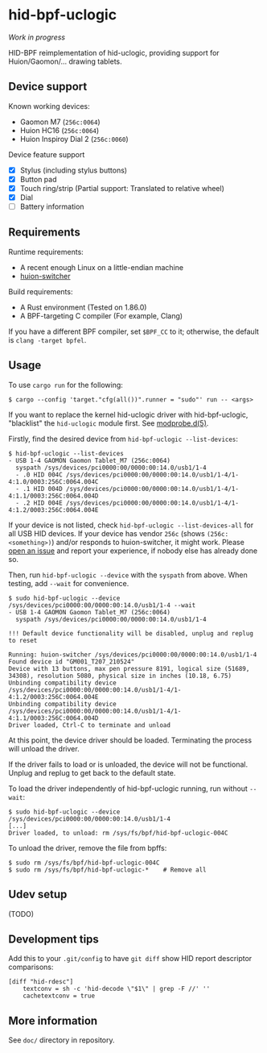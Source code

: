 # hid-bpf-uclogic

*Work in progress*

HID-BPF reimplementation of hid-uclogic, providing support for Huion/Gaomon/... drawing tablets.

## Device support

Known working devices:

- Gaomon M7 (`256c:0064`)
- Huion HC16 (`256c:0064`)
- Huion Inspiroy Dial 2 (`256c:0060`)

Device feature support

- [X] Stylus (including stylus buttons)
- [X] Button pad
- [X] Touch ring/strip (Partial support: Translated to relative wheel)
- [X] Dial
- [ ] Battery information

## Requirements

Runtime requirements:

- A recent enough Linux on a little-endian machine
- [huion-switcher]

[huion-switcher]: https://github.com/whot/huion-switcher

Build requirements:

- A Rust environment (Tested on 1.86.0)
- A BPF-targeting C compiler (For example, Clang)

If you have a different BPF compiler, set `$BPF_CC` to it; otherwise, the default is `clang -target bpfel`.

## Usage

To use `cargo run` for the following:

```console
$ cargo --config 'target."cfg(all())".runner = "sudo"' run -- <args>
```

If you want to replace the kernel hid-uclogic driver with hid-bpf-uclogic, "blacklist" the `hid-uclogic` module first. See [modprobe.d(5)].

[modprobe.d(5)]: https://man7.org/linux/man-pages/man5/modprobe.d.5.html

Firstly, find the desired device from `hid-bpf-uclogic --list-devices`:

```console
$ hid-bpf-uclogic --list-devices
- USB 1-4 GAOMON Gaomon Tablet_M7 (256c:0064)
  syspath /sys/devices/pci0000:00/0000:00:14.0/usb1/1-4
  - .0 HID 004C /sys/devices/pci0000:00/0000:00:14.0/usb1/1-4/1-4:1.0/0003:256C:0064.004C
  - .1 HID 004D /sys/devices/pci0000:00/0000:00:14.0/usb1/1-4/1-4:1.1/0003:256C:0064.004D
  - .2 HID 004E /sys/devices/pci0000:00/0000:00:14.0/usb1/1-4/1-4:1.2/0003:256C:0064.004E
```

If your device is not listed, check `hid-bpf-uclogic --list-devices-all` for all USB HID devices. If your device has vendor `256c` (shows `(256c:<something>)`) and/or responds to huion-switcher, it might work. Please [open an issue] and report your experience, if nobody else has already done so.

[open an issue]: https://github.com/dramforever/hid-bpf-uclogic/issues

Then, run `hid-bpf-uclogic --device` with the `syspath` from above. When testing, add `--wait` for convenience.

```console
$ sudo hid-bpf-uclogic --device /sys/devices/pci0000:00/0000:00:14.0/usb1/1-4 --wait
- USB 1-4 GAOMON Gaomon Tablet_M7 (256c:0064)
  syspath /sys/devices/pci0000:00/0000:00:14.0/usb1/1-4

!!! Default device functionality will be disabled, unplug and replug to reset

Running: huion-switcher /sys/devices/pci0000:00/0000:00:14.0/usb1/1-4
Found device id "GM001_T207_210524"
Device with 13 buttons, max pen pressure 8191, logical size (51689, 34308), resolution 5080, physical size in inches (10.18, 6.75)
Unbinding compatibility device /sys/devices/pci0000:00/0000:00:14.0/usb1/1-4/1-4:1.2/0003:256C:0064.004E
Unbinding compatibility device /sys/devices/pci0000:00/0000:00:14.0/usb1/1-4/1-4:1.1/0003:256C:0064.004D
Driver loaded, Ctrl-C to terminate and unload
```

At this point, the device driver should be loaded. Terminating the process will unload the driver.

If the driver fails to load or is unloaded, the device will not be functional. Unplug and replug to get back to the default state.

To load the driver independently of hid-bpf-uclogic running, run without `--wait`:

```console
$ sudo hid-bpf-uclogic --device /sys/devices/pci0000:00/0000:00:14.0/usb1/1-4
[...]
Driver loaded, to unload: rm /sys/fs/bpf/hid-bpf-uclogic-004C
```

To unload the driver, remove the file from bpffs:

```
$ sudo rm /sys/fs/bpf/hid-bpf-uclogic-004C
$ sudo rm /sys/fs/bpf/hid-bpf-uclogic-*    # Remove all
```

## Udev setup

(TODO)

## Development tips

Add this to your `.git/config` to have `git diff` show HID report descriptor comparisons:

```
[diff "hid-rdesc"]
    textconv = sh -c 'hid-decode \"$1\" | grep -F //' ''
    cachetextconv = true
```

## More information

See `doc/` directory in repository.
